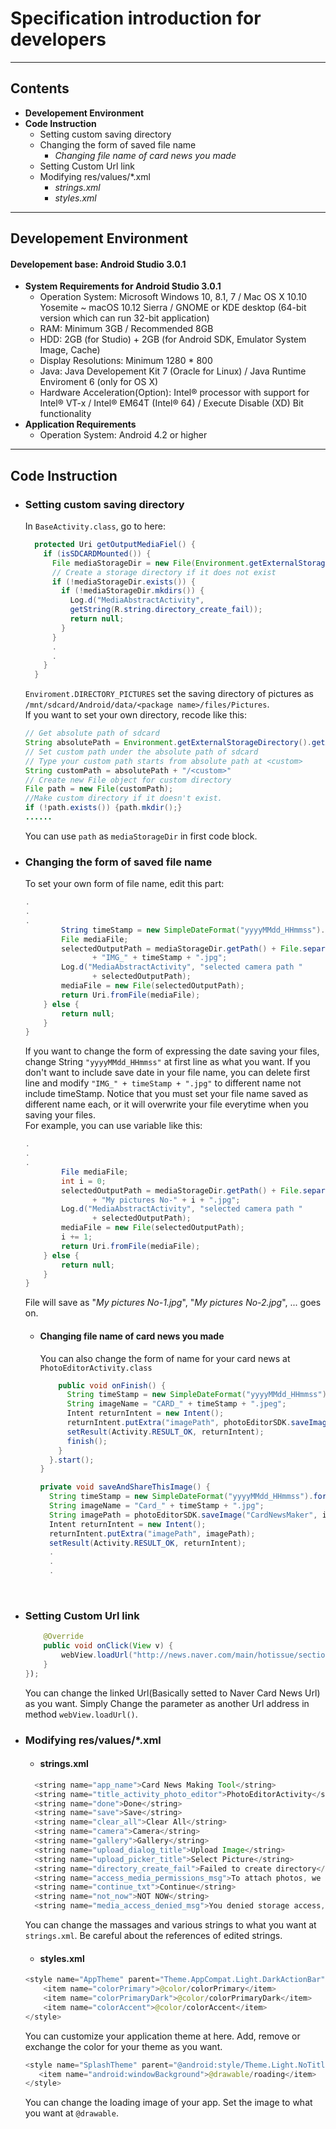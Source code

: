 # Specification introduction for developers
---

## Contents
* __Developement Environment__
* __Code Instruction__
  * Setting custom saving directory
  * Changing the form of saved file name
    * *Changing file name of card news you made*
  * Setting Custom Url link
  * Modifying res/values/\*.xml
    * *strings.xml*
    * *styles.xml*


---
## Developement Environment
#### Developement base: Android Studio 3.0.1
  - __System Requirements for Android Studio 3.0.1__
    - Operation System: Microsoft Windows 10, 8.1, 7 / Mac OS X 10.10 Yosemite ~ macOS 10.12 Sierra / GNOME or KDE desktop (64-bit version which can run 32-bit application)
    - RAM: Minimum 3GB / Recommended 8GB
    - HDD: 2GB (for Studio) + 2GB (for Android SDK, Emulator System Image, Cache)
    - Display Resolutions: Minimum 1280 * 800
    - Java: Java Developement Kit 7 (Oracle for Linux) / Java Runtime Enviroment 6 (only for OS X)
    - Hardware Acceleration(Option): Intel® processor with support for Intel® VT-x / Intel® EM64T (Intel® 64) / Execute Disable (XD) Bit functionality
  - __Application Requirements__
    - Operation System: Android 4.2 or higher

---



## Code Instruction

  * ### Setting custom saving directory
    In `BaseActivity.class`, go to here:
    ```Java
      protected Uri getOutputMediaFiel() {
        if (isSDCARDMounted()) {
          File mediaStorageDir = new File(Environment.getExternalStoragePublicDirectory(Environment.DIRECTORY_PICTURES), PHOTO_PATH);
          // Create a storage directory if it does not exist
          if (!mediaStorageDir.exists()) {
            if (!mediaStorageDir.mkdirs()) {
              Log.d("MediaAbstractActivity",
              getString(R.string.directory_create_fail));
              return null;
            }
          }
          .
          .
        }
      }
      ```

    `Enviroment.DIRECTORY_PICTURES` set the saving directory of pictures as `/mnt/sdcard/Android/data/<package name>/files/Pictures`.
    <br>If you want to set your own directory, recode like this:
    ```Java
    // Get absolute path of sdcard
    String absolutePath = Environment.getExternalStorageDirectory().getAbsolutePath()
    // Set custom path under the absolute path of sdcard
    // Type your custom path starts from absolute path at <custom>
    String customPath = absolutePath + "/<custom>"
    // Create new File object for custom directory
    File path = new File(customPath);
    //Make custom directory if it doesn't exist.
    if (!path.exists()) {path.mkdir();}
    ......
    ```

    You can use `path` as `mediaStorageDir` in first code block.
    <br>
  * ### Changing the form of saved file name
    To set your own form of file name, edit this part:
    ```Java
    .
    .
    .
            String timeStamp = new SimpleDateFormat("yyyyMMdd_HHmmss").format(new Date());
            File mediaFile;
            selectedOutputPath = mediaStorageDir.getPath() + File.separator
                   + "IMG_" + timeStamp + ".jpg";
            Log.d("MediaAbstractActivity", "selected camera path "
                   + selectedOutputPath);
            mediaFile = new File(selectedOutputPath);
            return Uri.fromFile(mediaFile);
        } else {
            return null;
        }
    }
    ```
    If you want to change the form of expressing the date saving your files, change String `"yyyyMMdd_HHmmss"` at first line as what you want. If you don't want to include save date in your file name, you can delete first line and modify `"IMG_" + timeStamp + ".jpg"` to different name not include timeStamp. Notice that you must set your file name saved as different name each, or it will overwrite your file everytime when you saving your files.
    <br>For example, you can use variable like this:
    ```Java
    .
    .
    .
            File mediaFile;
            int i = 0;
            selectedOutputPath = mediaStorageDir.getPath() + File.separator
                   + "My pictures No-" + i + ".jpg";
            Log.d("MediaAbstractActivity", "selected camera path "
                   + selectedOutputPath);
            mediaFile = new File(selectedOutputPath);
            i += 1;
            return Uri.fromFile(mediaFile);
        } else {
            return null;
        }
    }
    ```
    File will save as "*My pictures No-1.jpg*", "*My pictures No-2.jpg*", ... goes on.
    * #### Changing file name of card news you made
      You can also change the form of name for your card news at `PhotoEditorActivity.class`
      ```Java
          public void onFinish() {
            String timeStamp = new SimpleDateFormat("yyyyMMdd_HHmmss").format(new Date());
            String imageName = "CARD_" + timeStamp + ".jpeg";
            Intent returnIntent = new Intent();
            returnIntent.putExtra("imagePath", photoEditorSDK.saveImage("CardNewsMaker",         imageName));
            setResult(Activity.RESULT_OK, returnIntent);
            finish();
          }
        }.start();
      }

      private void saveAndShareThisImage() {
        String timeStamp = new SimpleDateFormat("yyyyMMdd_HHmmss").format(new Date());
        String imageName = "Card_" + timeStamp + ".jpg";
        String imagePath = photoEditorSDK.saveImage("CardNewsMaker", imageName);
        Intent returnIntent = new Intent();
        returnIntent.putExtra("imagePath", imagePath);
        setResult(Activity.RESULT_OK, returnIntent);
        .
        .
        .
        ```
        <br>
* ### Setting Custom Url link
  ```Java
      @Override
      public void onClick(View v) {
          webView.loadUrl("http://news.naver.com/main/hotissue/sectionList.nhn?mid=hot&sid1=110&cid=1010805");
      }
  });
  ```
  You can change the linked Url(Basically setted to Naver Card News Url) as you want. Simply Change the parameter as another Url address in method `webView.loadUrl()`.
  <br>
* ### Modifying res/values/\*.xml
  * #### strings.xml
  ```Java
    <string name="app_name">Card News Making Tool</string>
    <string name="title_activity_photo_editor">PhotoEditorActivity</string>
    <string name="done">Done</string>
    <string name="save">Save</string>
    <string name="clear_all">Clear All</string>
    <string name="camera">Camera</string>
    <string name="gallery">Gallery</string>
    <string name="upload_dialog_title">Upload Image</string>
    <string name="upload_picker_title">Select Picture</string>
    <string name="directory_create_fail">Failed to create directory</string>
    <string name="access_media_permissions_msg">To attach photos, we need to access media on your device</string>
    <string name="continue_txt">Continue</string>
    <string name="not_now">NOT NOW</string>
    <string name="media_access_denied_msg">You denied storage access, no photos will be added.</string>
  ```
  You can change the massages and various strings to what you want at `strings.xml`. Be careful about the references of edited strings.

    * #### styles.xml
    ```Java
    <style name="AppTheme" parent="Theme.AppCompat.Light.DarkActionBar">
        <item name="colorPrimary">@color/colorPrimary</item>
        <item name="colorPrimaryDark">@color/colorPrimaryDark</item>
        <item name="colorAccent">@color/colorAccent</item>
    </style>
    ```
    You can customize your application theme at here. Add, remove or exchange the color for your theme as you want.

    ```Java
    <style name="SplashTheme" parent="@android:style/Theme.Light.NoTitleBar">
       <item name="android:windowBackground">@drawable/roading</item>
   </style>
    ```
    You can change the loading image of your app. Set the image to what you want at `@drawable`.

